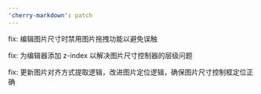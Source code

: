 ```yaml
---
'cherry-markdown': patch
---
```


fix: 编辑图片尺寸时禁用图片拖拽功能以避免误触

fix: 为编辑器添加 z-index 以解决图片尺寸控制器的层级问题

fix: 更新图片对齐方式提取逻辑，改进图片定位逻辑，确保图片尺寸控制框定位正确
